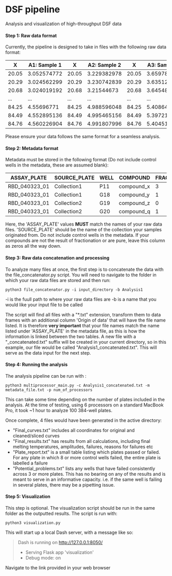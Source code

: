 # DSF pipeline
Analysis and visualization of high-throughput DSF data

#### Step 1: Raw data format

Currently, the pipeline is designed to take in files with the following raw data format:

| X     | A1: Sample 1 | X     | A2: Sample 2 | X     | A3: Sample 3 | X     | A4: Sample 4 |
|-------|--------------|-------|--------------|-------|--------------|-------|--------------|
| 20.05 | 3.052574772  | 20.05 | 3.229382978  | 20.05 | 3.659788069  | 20.05 | 5.17510602   |
| 20.29 | 3.024562299  | 20.29 | 3.230742839  | 20.29 | 3.63512805   | 20.29 | 5.138402879  |
| 20.68 | 3.024019192  | 20.68 | 3.21544673   | 20.68 | 3.645488649  | 20.68 | 5.126487043  |
| ...   | ...          | ...   | ...          | ...   | ...          | ...   | ...          |
| 84.25 | 4.55696771   | 84.25 | 4.988596048  | 84.25 | 5.40864947   | 84.25 | 5.445997799  |
| 84.49 | 4.552895136  | 84.49 | 4.995465156  | 84.49 | 5.397218846  | 84.49 | 5.445511766  |
| 84.76 | 4.560226904  | 84.76 | 4.991807996  | 84.76 | 5.404517462  | 84.76 | 5.471008942  |

Please ensure your data follows the same format for a seamless analysis.

#### Step 2: Metadata format

Metadata must be stored in the following format (Do not include control wells in the metadata, these are assumed blank):

| ASSAY_PLATE    | SOURCE_PLATE | WELL | COMPOUND    | FRACTION |
|----------------|--------------|------|-------------|----------|
| RBD_040323_01  | Collection1  | P11  | compound_x  | 3        |
| RBD_040323_01  | Collection1  | G18  | compound_y  | 1        |
| RBD_040323_01  | Collection2  | G19  | compound_z  | 0        |
| RBD_040323_01  | Collection2  | G20  | compound_q  | 1        |

Here, the 'ASSAY_PLATE' values **MUST** match the names of your raw data files. 'SOURCE_PLATE' should be the name of the collection your samples originated from. Do not include control wells in the metadata. If your compounds are not the result of fractionation or are pure, leave this column as zeros all the way down. 

#### Step 3: Raw data concatenation and processing

To analyze many files at once, the first step is to concatenate the data with the file_concatenator.py script. You will need to navigate to the folder in which your raw data files are stored and then run:

```python3 file_concatenator.py -i input_directory -b Analysis1```

-i is the fuull path to where your raw data files are
-b is a name that you would like your input file to be called

The script will find all files with a "*.txt" extension, transform them to data frames with an additional column 'Origin of data' that will have the file name listed. It is therefore **very important** that your file names match the name listed under 'ASSAY_PLATE' in the metadata file, as this is how the information is linked between the two tables. 
A new file with a "_concatenated.txt" suffix will be created in your current directory, so in this example, our file would be called "Analysis1_concatenated.txt". This will serve as the data input for the next step.

#### Step 4: Running the analysis

The analysis pipeline can be run with :

```python3 multiprocessor_main.py -c Analysis1_concatenated.txt -m metadata_file.txt -p num_of_processors```

This can take some time depending on the number of plates included in the analysis. At the time of testing, using 6 processors on a standard MacBook Pro, it took ~1 hour to analyze 100 384-well plates.

Once complete, 4 files would have been generated in the active directory:
 - "Final_curves.txt" includes all coordinates for original and cleaned/sliced curves
 - "Final_results.txt" has results from all calculations, including final melting temperatures, amplitudes, failures, reasons for failures etc
 - "Plate_report.txt" is a small table listing which plates passed or failed. For any plate in which 8 or more control wells failed, the entire plate is labelled a failure
 - "Potential_problems.txt" lists any wells that have failed consistently across 3 or more plates. This has no bearing on any of the results and is meant to serve in an informative capacity. i.e. if the same well is failing in several plates, there may be a pipetting issue.

#### Step 5: Visualization

This step is optional. The visualization script should be run in the same folder as the outputted results. The script is run with:

```python3 visualization.py ```

This will start up a local Dash server, with a message like so:

>Dash is running on http://127.0.0.1:8050/
>
> * Serving Flask app 'visualization'
> * Debug mode: on

Navigate to the link provided in your web browser
